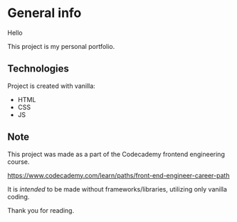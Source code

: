 # General info

Hello

This project is my personal portfolio.

## Technologies

Project is created with vanilla:

-   HTML
-   CSS
-   JS

## Note

This project was made as a part of the Codecademy frontend engineering course.

https://www.codecademy.com/learn/paths/front-end-engineer-career-path

It is _intended_ to be made without frameworks/libraries, utilizing only vanilla coding.

Thank you for reading.
